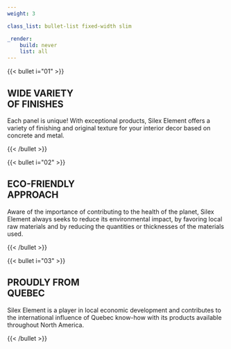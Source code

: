 ```yaml
---
weight: 3

class_list: bullet-list fixed-width slim

_render:
    build: never
    list: all
---
```


{{< bullet i="01" >}}
## WIDE VARIETY<br>OF FINISHES 

Each panel is unique! With exceptional products, Silex Element offers a variety of finishing and original texture for your interior decor based on concrete and metal.

{{< /bullet >}}

{{< bullet i="02" >}}
## ECO-FRIENDLY<br>APPROACH

Aware of the importance of contributing to the health of the planet, Silex Element always seeks to reduce its environmental impact, by favoring local raw materials and by reducing the quantities or thicknesses of the materials used.

{{< /bullet >}}

{{< bullet i="03" >}}
## PROUDLY FROM<br>QUEBEC

Silex Element is a player in local economic development and contributes to the international influence of Quebec know-how with its products available throughout North America.

{{< /bullet >}}
